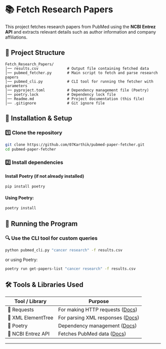 
# 📚 Fetch Research Papers

This project fetches research papers from PubMed using the **NCBI Entrez API** and extracts relevant details such as author information and company affiliations.

## 📁 Project Structure

```
Fetch_Research_Papers/
│── results.csv             # Output file containing fetched data
│── pubmed_fetcher.py       # Main script to fetch and parse research papers
│── pubmed_cli.py           # CLI tool for running the fetcher with parameters
│── pyproject.toml          # Dependency management file (Poetry)
│── poetry.lock             # Dependency lock file
│── Readme.md               # Project documentation (this file)
│── .gitignore              # Git ignore file
```

## 🔧 Installation & Setup

### 1️⃣ Clone the repository

```sh
git clone https://github.com/07Karthik/pubmed-paper-fetcher.git
cd pubmed-paper-fetcher
```


### 2️⃣ Install dependencies

#### Install Poetry (if not already installed)
```sh
pip install poetry
```

#### Using Poetry:

```sh
poetry install
```


## 🚀 Running the Program

### 🔍 Use the CLI tool for custom queries

```sh
python pubmed_cli.py "cancer research" -f results.csv
```

or using Poetry:

```sh
poetry run get-papers-list "cancer research" -f results.csv
```

## 🛠 Tools & Libraries Used

| Tool / Library      | Purpose                                         |
|---------------------|-------------------------------------------------|
| 🔹 Requests        | For making HTTP requests ([Docs](https://docs.python-requests.org/)) |
| 🔹 XML ElementTree | For parsing XML responses ([Docs](https://docs.python.org/3/library/xml.etree.elementtree.html)) |
| 🔹 Poetry          | Dependency management ([Docs](https://python-poetry.org/docs/)) |
| 🔹 NCBI Entrez API | Fetches PubMed data ([Docs](https://www.ncbi.nlm.nih.gov/books/NBK25500/)) |

---
